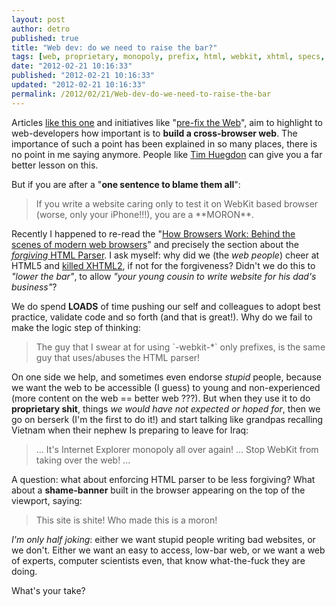 ```yaml
---
layout: post
author: detro
published: true
title: "Web dev: do we need to raise the bar?"
tags: [web, proprietary, monopoly, prefix, html, webkit, xhtml, specs, css]
date: "2012-02-21 10:16:33"
published: "2012-02-21 10:16:33"
updated: "2012-02-21 10:16:33"
permalink: /2012/02/21/Web-dev-do-we-need-to-raise-the-bar
---
```


Articles [like this one](http://www.techrepublic.com/blog/australia/the-webkit-prefix-will-ruin-the-mobile-web/669) and initiatives like "[pre-fix the Web](http://codepo8.github.com/prefix-the-web/)", aim to highlight to web-developers how important is to **build a cross-browser web**. The importance of such a point has been explained in so many places, there is no point in me saying anymore. People  like [Tim Huegdon](http://nefariousdesigns.co.uk/) can give you a far better lesson on this.

But if you are after a "**one sentence to blame them all**":
<blockquote>
If you write a website caring only to test it on WebKit based browser (worse, only your iPhone!!!), you are a **MORON**.
</blockquote>

Recently I happened to re-read the "[How Browsers Work: Behind the scenes of modern web browsers](http://www.html5rocks.com/en/tutorials/internals/howbrowserswork/)" and precisely the section about the [_forgiving_ HTML Parser](http://www.html5rocks.com/en/tutorials/internals/howbrowserswork/#HTML_Parser). I ask
myself: why did we (the _web people_) cheer at HTML5 and [killed XHTML2](http://www.w3.org/News/2009#entry-6601), if not for
the forgiveness? Didn't we do this to _"lower the bar"_, to allow _"your young cousin to write website for his dad's business"_?

We do spend **LOADS** of time pushing our self and colleagues to adopt best practice, validate code and so forth (and that is great!). Why do we fail to make the logic step of thinking:
<blockquote>
The guy that I swear at for using `-webkit-*` only prefixes, is the same guy that uses/abuses the HTML parser!
</blockquote>

On one side we help, and sometimes even endorse _stupid_ people,
because we want the web to be accessible (I guess) to young and
non-experienced (more content on the web == better web ???). But when they use it to do **proprietary shit**, things _we would have not expected or hoped for_, then we go on berserk (I'm the first to do it!) and start talking like grandpas recalling Vietnam when their nephew Is preparing to leave for Iraq:
<blockquote>
...
It's Internet Explorer monopoly all over again!
...
Stop WebKit from taking over the web!
...
</blockquote>

A question: what about enforcing HTML parser to be less forgiving? What about a **shame-banner** built in the browser appearing on the top of the viewport, saying:
<blockquote>
This site is shite! Who made this is a moron!
</blockquote>

_I'm only half joking_: either we want stupid people writing bad websites, or we don't. Either we want an easy to access, low-bar web, or we want a web of experts, computer scientists even, that know what-the-fuck they are doing.

What's your take?
